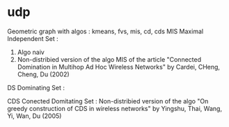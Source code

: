 # udp
Geometric graph with algos :
kmeans, fvs, mis, cd, cds
MIS Maximal Independent Set :
1) Algo naiv
2) Non-distribied version of the algo MIS of the article "Connected Domination in Multihop Ad Hoc Wireless Networks" by Cardei, CHeng, Cheng, Du (2002)

DS Dominating Set :

CDS Conected Domitating Set : Non-distribied version of the algo "On greedy construction of CDS in wireless networks" by Yingshu, Thai, Wang, Yi, Wan, Du (2005)
 
